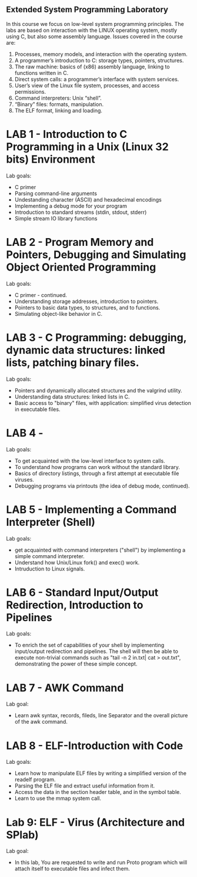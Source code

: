 
## Extended System Programming Laboratory

In this course we focus on low-level system programming principles. The labs are
based on interaction with the LINUX operating system, mostly using C, but also some
assembly language. Issues covered in the course are:
1. Processes, memory models, and interaction with the operating system.
2. A programmer’s introduction to C: storage types, pointers, structures.
3. The raw machine: basics of (x86) assembly language, linking to functions written in C.
4. Direct system calls: a programmer’s interface with system services.
5. User’s view of the Linux file system, processes, and access permissions.
6. Command interpreters: Unix “shell”.
7. “Binary” files: formats, manipulation.
8. The ELF format, linking and loading.



# LAB 1 - Introduction to C Programming in a Unix (Linux 32 bits) Environment
Lab goals:
- C primer
- Parsing command-line arguments
-	Undestanding character (ASCII) and hexadecimal encodings
-	Implementing a debug mode for your program
-	Introduction to standard streams (stdin, stdout, stderr)
-	Simple stream IO library functions


# LAB 2 - Program Memory and Pointers, Debugging and Simulating Object Oriented Programming

Lab goals:
- C primer - continued.
- Understanding storage addresses, introduction to pointers.
- Pointers to basic data types, to structures, and to functions.
- Simulating object-like behavior in C.
 

# LAB 3 - C Programming: debugging, dynamic data structures: linked lists, patching binary files.

Lab goals:
- Pointers and dynamically allocated structures and the valgrind utility.
- Understanding data structures: linked lists in C.
- Basic access to "binary" files, with application: simplified virus detection in executable files.

# LAB 4 - 
Lab goals: 

- To get acquainted with the low-level interface to system calls.
- To understand how programs can work without the standard library.
- Basics of directory listings, through a first attempt at executable file viruses.
- Debugging programs via printouts (the idea of debug mode, continued).


# LAB 5 - Implementing a Command Interpreter (Shell)

Lab goals:
- get acquainted with command interpreters ("shell") by implementing a simple command interpreter.
- Understand how Unix/Linux fork() and exec() work.
- Intruduction to Linux signals.


# LAB 6 - Standard Input/Output Redirection, Introduction to Pipelines
Lab goals:

- To enrich the set of capabilities of your shell by implementing input/output redirection and pipelines.
The shell will then be able to execute non-trivial commands such as "tail -n 2 in.txt| cat > out.txt",
demonstrating the power of these simple concept.


# LAB 7 - AWK Command

Lab goal:
- Learn awk syntax, records, fileds, line Separator and the overall picture of the awk command.


# LAB 8 - ELF-Introduction with Code
Lab goals:

- Learn how to manipulate ELF files by writing a simplified version of the readelf program.
- Parsing the ELF file and extract useful information from it. 
- Access the data in the section header table, and in the symbol table.
- Learn to use the mmap system call.

# Lab 9: ELF - Virus (Architecture and SPlab)
Lab goal:
- In this lab, You are requested to write and run Proto program which will attach itself to executable files and infect them.
